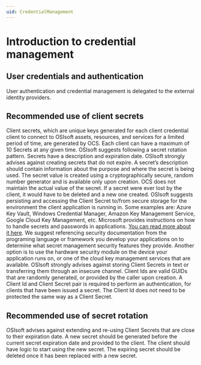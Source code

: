 ```yaml
---
uid: CredentialManagement
---
```


# Introduction to credential management

## User credentials and authentication
User authentication and credential management is delegated to the external identity providers.

## Recommended use of client secrets
Client secrets, which are unique keys generated for each client credential client to connect to OSIsoft assets, resources, and services for a limited period of time, are generated by OCS. Each client can have a maximum of 10 Secrets at any given time. OSIsoft suggests following a secret rotation pattern. Secrets have a description and expiration date.
OSIsoft strongly advises against creating secrets that do not expire. 
A secret’s description should contain information about the purpose and where the secret is being used.
The secret value is created using a cryptographically secure, random number generator and is available only upon creation. OCS does not maintain the actual value of the secret. If a secret were ever lost by the client, it would have to be deleted and a new one created.
OSIsoft suggests persisting and accessing the Client Secret to/from secure storage for the environment the client application is running in. Some examples are: Azure Key Vault, Windows Credential Manager, Amazon Key Management Service, Google Cloud Key Management, etc. Microsoft provides instructions on how to handle secrets and passwords in applications. [You can read more about it here](https://docs.microsoft.com/en-us/windows/win32/secbp/handling-passwords). We suggest referencing security documentation from the programing language or framework you develop your applications on to determine what secret management security features they provide. Another option is to use the hardware security module on the device your application runs on, or one of the cloud key management services that are available.
OSIsoft strongly advises against storing Client Secrets in text or transferring them through an insecure channel.
Client Ids are valid GUIDs that are randomly generated, or provided by the caller upon creation. A Client Id and Client Secret pair is required to perform an authentication, for clients that have been issued a secret. The Client Id does not need to be protected the same way as a Client Secret. 

## Recommended use of secret rotation
OSIsoft advises against extending and re-using Client Secrets that are close to their expiration date. A new secret should be generated before the current secret expiration date and provided to the client. The client should have logic to start using the new secret. The expiring secret should be deleted once it has been replaced with a new secret.
